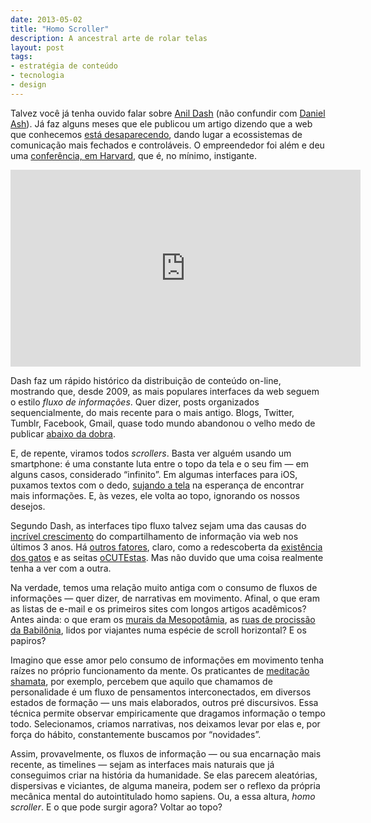 ```yaml
---
date: 2013-05-02
title: "Homo Scroller"
description: A ancestral arte de rolar telas
layout: post
tags: 
- estratégia de conteúdo
- tecnologia
- design
---
```


Talvez você já tenha ouvido falar sobre [Anil Dash](http://dashes.com/anil/about.html) (não confundir com [Daniel Ash](https://en.wikipedia.org/wiki/Daniel_Ash)). Já faz alguns meses que ele publicou um artigo dizendo que a web que conhecemos [está desaparecendo](http://dashes.com/anil/2012/12/the-web-we-lost.html), dando lugar a ecossistemas de comunicação mais fechados e controláveis. O empreendedor foi além e deu uma [conferência, em Harvard,](http://dashes.com/anil/2013/04/harvard.html) que é, no mínimo, instigante.

<iframe width="560" height="315" src="http://www.youtube-nocookie.com/embed/9KKMnoTTHJk?rel=0#t=2457s?" frameborder="0" allowfullscreen></iframe>

Dash faz um rápido histórico da distribuição de conteúdo on-line, mostrando que, desde 2009, as mais populares interfaces da web seguem o estilo *fluxo de informações*. Quer dizer, posts organizados sequencialmente, do mais recente para o mais antigo. Blogs, Twitter, Tumblr, Facebook, Gmail, quase todo mundo abandonou o velho medo de publicar [abaixo da dobra](https://en.wikipedia.org/wiki/Above_the_fold).

E, de repente, viramos todos *scrollers*. Basta ver alguém usando um smartphone: é uma constante luta entre o topo da tela e o seu fim — em alguns casos, considerado “infinito”. Em algumas interfaces para iOS, puxamos textos com o dedo, [sujando a tela](http://www.engadget.com/2007/10/18/phone-fingers-fight-smudges-protect-against-stds/) na esperança de encontrar mais informações. E, às vezes, ele volta ao topo, ignorando os nossos desejos.

Segundo Dash, as interfaces tipo fluxo talvez sejam uma das causas do [incrível crescimento](http://www.caosordenado.com/2012-uma-nova-era-para-a-comunicacao/) do compartilhamento de informação via web nos últimos 3 anos. Há [outros fatores](https://www.youtube.com/watch?v=ycwsF77NP_A), claro, como a redescoberta da [existência dos gatos](http://www.reddit.com/r/cats/) e as seitas [oCUTEstas](http://www.reddit.com/r/aww). Mas não duvido que uma coisa realmente tenha a ver com a outra.

Na verdade, temos uma relação muito antiga com o consumo de fluxos de informações — quer dizer, de narrativas em movimento. Afinal, o que eram as listas de e-mail e os primeiros sites com longos artigos acadêmicos? Antes ainda: o que eram os [murais da Mesopotâmia](http://www.academia.edu/563167/Colours_in_Late_Bronze_Mesopotamia._Some_Hints_on_Wall_Paintings_from_Dur_Kurigalzu_Nuzi_and_Kar-Tukulti-Ninurta), as [ruas de procissão da Babilônia](https://en.wikipedia.org/wiki/Ishtar_Gate), lidos por viajantes numa espécie de scroll horizontal? E os papiros?

Imagino que esse amor pelo consumo de informações em movimento tenha raízes no próprio funcionamento da mente. Os praticantes de [meditação shamata](http://www.shambhala.org/meditation/faqs.php), por exemplo, percebem que aquilo que chamamos de personalidade é um fluxo de pensamentos interconectados, em diversos estados de formação — uns mais elaborados, outros pré discursivos. Essa técnica permite observar empiricamente que dragamos informação o tempo todo. Selecionamos, criamos narrativas, nos deixamos levar por elas e, por força do hábito, constantemente buscamos por “novidades”.

Assim, provavelmente, os fluxos de informação — ou sua encarnação mais recente, as timelines — sejam as interfaces mais naturais que já conseguimos criar na história da humanidade. Se elas parecem aleatórias, dispersivas e viciantes, de alguma maneira, podem ser o reflexo da própria mecânica mental do autointitulado homo sapiens. Ou, a essa altura, *homo scroller*. E o que pode surgir agora? Voltar ao topo?